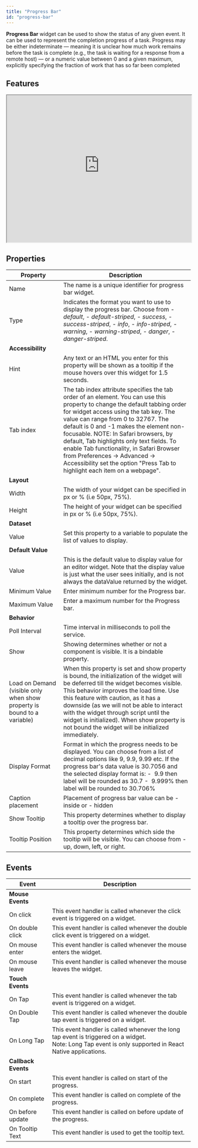 ```yaml
---
title: "Progress Bar"
id: "progress-bar"
---
```


**Progress Bar** widget can be used to show the status of any given event. It can be used to represent the completion progress of a task. Progress may be either indeterminate — meaning it is unclear how much work remains before the task is complete (e.g., the task is waiting for a response from a remote host) — or a numeric value between 0 and a given maximum, explicitly specifying the fraction of work that has so far been completed

## Features

<iframe width="100%" height="400" style={{backgroundColor: "snow"}} allowtransparency="true" src="https://apps.wavemakeronline.com/documentation_snippets/#/ProgressBar">Progress Bar</iframe>

## Properties

| **Property** | **Description** |
| --- | --- |
| Name | The name is a unique identifier for progress bar widget. |
| Type | Indicates the format you want to use to display the progress bar. Choose from   - _default_,   - _default-striped_,   - _success_,   - _success-striped_,   - _info_,   - _info-striped_,   - _warning_,   - _warning-striped_,   - _danger_,   - _danger-striped_.    |
| **Accessibility** |
| Hint | Any text or an HTML you enter for this property will be shown as a tooltip if the mouse hovers over this widget for 1.5 seconds. |
| Tab index | The tab index attribute specifies the tab order of an element. You can use this property to change the default tabbing order for widget access using the tab key. The value can range from 0 to 32767. The default is 0 and -1 makes the element non-focusable.     NOTE: In Safari browsers, by default, Tab highlights only text fields.   To enable Tab functionality, in Safari Browser from Preferences -> Advanced -> Accessibility set the option "Press Tab to highlight each item on a webpage". |
| **Layout** |
| Width | The width of your widget can be specified in px or % (i.e 50px, 75%). |
| Height | The height of your widget can be specified in px or % (i.e 50px, 75%). |
| **Dataset** |
| Value | Set this property to a variable to populate the list of values to display. |
| **Default Value** |
| Value | This is the default value to display value for an editor widget. Note that the display value is just what the user sees initially, and is not always the dataValue returned by the widget. |
| Minimum Value | Enter minimum number for the Progress bar. |
| Maximum Value | Enter a maximum number for the Progress bar. |
| **Behavior** |
| Poll Interval | Time interval in milliseconds to poll the service. |
| Show | Showing determines whether or not a component is visible. It is a bindable property. |
| Load on Demand (visible only when show property is bound to a variable) | When this property is set and show property is bound, the initialization of the widget will be deferred till the widget becomes visible. This behavior improves the load time. Use this feature with caution, as it has a downside (as we will not be able to interact with the widget through script until the widget is initialized). When show property is not bound the widget will be initialized immediately. |
| Display Format | Format in which the progress needs to be displayed. You can choose from a list of decimal options like 9, 9.9, 9.99 etc. If the progress bar's data value is 30.7056 and the selected display format is: -  9.9 then label will be rounded as 30.7 -  9.999% then label will be rounded to 30.706% |
| Caption placement | Placement of progress bar value can be   - inside or   - hidden    |
| Show Tooltip | This property determines whether to display a tooltip over the progress bar. |
| Tooltip Position | This property determines which side the tooltip will be visible. You can choose from - up, down, left, or right. |

## Events

| **Event** | **Description** |
| --- | --- |
| **Mouse Events** |
| On click | This event handler is called whenever the click event is triggered on a widget. |
| On double click | This event handler is called whenever the double click event is triggered on a widget. |
| On mouse enter | This event handler is called whenever the mouse enters the widget. |
| On mouse leave | This event handler is called whenever the mouse leaves the widget. |
| **Touch Events** |
| On Tap | This event handler is called whenever the tab event is triggered on a widget. |
| On Double Tap | This event handler is called whenever the double tap event is triggered on a widget. |
| On Long Tap | This event handler is called whenever the long tap event is triggered on a widget. <br/>Note: Long Tap event is only supported in React Native applications.|
| **Callback Events** |
| On start | This event handler is called on start of the progress. |
| On complete | This event handler is called on complete of the progress. |
| On before update | This event handler is called on before update of the progress. |
| On Tooltip Text | This event handler is used to get the tooltip text. |


